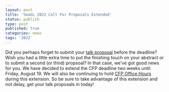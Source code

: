 ```yaml
---
layout: post
title: 'SeaGL 2022 Call For Proposals Extended'
status: publish
type: post
published: true
categories: news
tags: '2022'
---
```


Did you perhaps forget to submit your [talk proposal](/news/2022/07/06/CFP-Live) before the deadline?
Wish you had a little extra time to put the finishing touch on your abstract or to submit a second (or third) propsoal?
In that case, we've got good news for you. We have decided to extend the CFP deadline two weeks until Friday, August 19.
We will also be continuing to hold [CFP Office Hours](/news/2022/07/22/office-hours) during this extension.
So be sure to take advantage of this extension and not delay, get your talk proposals in today!
